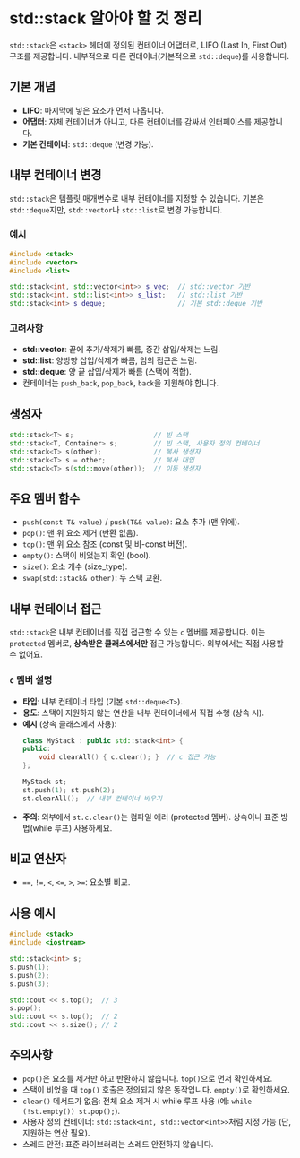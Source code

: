 # std::stack 알아야 할 것 정리

`std::stack`은 `<stack>` 헤더에 정의된 컨테이너 어댑터로, LIFO (Last In, First Out) 구조를 제공합니다. 내부적으로 다른 컨테이너(기본적으로 `std::deque`)를 사용합니다.

## 기본 개념
- **LIFO**: 마지막에 넣은 요소가 먼저 나옵니다.
- **어댑터**: 자체 컨테이너가 아니고, 다른 컨테이너를 감싸서 인터페이스를 제공합니다.
- **기본 컨테이너**: `std::deque` (변경 가능).

## 내부 컨테이너 변경
`std::stack`은 템플릿 매개변수로 내부 컨테이너를 지정할 수 있습니다. 기본은 `std::deque`지만, `std::vector`나 `std::list`로 변경 가능합니다.

### 예시
```cpp
#include <stack>
#include <vector>
#include <list>

std::stack<int, std::vector<int>> s_vec;  // std::vector 기반
std::stack<int, std::list<int>> s_list;   // std::list 기반
std::stack<int> s_deque;                  // 기본 std::deque 기반
```

### 고려사항
- **std::vector**: 끝에 추가/삭제가 빠름, 중간 삽입/삭제는 느림.
- **std::list**: 양방향 삽입/삭제가 빠름, 임의 접근은 느림.
- **std::deque**: 양 끝 삽입/삭제가 빠름 (스택에 적합).
- 컨테이너는 `push_back`, `pop_back`, `back`을 지원해야 합니다.

## 생성자
```cpp
std::stack<T> s;                    // 빈 스택
std::stack<T, Container> s;         // 빈 스택, 사용자 정의 컨테이너
std::stack<T> s(other);             // 복사 생성자
std::stack<T> s = other;            // 복사 대입
std::stack<T> s(std::move(other));  // 이동 생성자
```

## 주요 멤버 함수
- `push(const T& value)` / `push(T&& value)`: 요소 추가 (맨 위에).
- `pop()`: 맨 위 요소 제거 (반환 없음).
- `top()`: 맨 위 요소 참조 (const 및 비-const 버전).
- `empty()`: 스택이 비었는지 확인 (bool).
- `size()`: 요소 개수 (size_type).
- `swap(std::stack& other)`: 두 스택 교환.

## 내부 컨테이너 접근
`std::stack`은 내부 컨테이너를 직접 접근할 수 있는 `c` 멤버를 제공합니다. 이는 `protected` 멤버로, **상속받은 클래스에서만** 접근 가능합니다. 외부에서는 직접 사용할 수 없어요.

### `c` 멤버 설명
- **타입**: 내부 컨테이너 타입 (기본 `std::deque<T>`).
- **용도**: 스택이 지원하지 않는 연산을 내부 컨테이너에서 직접 수행 (상속 시).
- **예시** (상속 클래스에서 사용):
  ```cpp
  class MyStack : public std::stack<int> {
  public:
      void clearAll() { c.clear(); }  // c 접근 가능
  };
  
  MyStack st;
  st.push(1); st.push(2);
  st.clearAll();  // 내부 컨테이너 비우기
  ```
- **주의**: 외부에서 `st.c.clear()`는 컴파일 에러 (protected 멤버). 상속이나 표준 방법(while 루프) 사용하세요.

## 비교 연산자
- `==`, `!=`, `<`, `<=`, `>`, `>=`: 요소별 비교.

## 사용 예시
```cpp
#include <stack>
#include <iostream>

std::stack<int> s;
s.push(1);
s.push(2);
s.push(3);

std::cout << s.top();  // 3
s.pop();
std::cout << s.top();  // 2
std::cout << s.size(); // 2
```

## 주의사항
- `pop()`은 요소를 제거만 하고 반환하지 않습니다. `top()`으로 먼저 확인하세요.
- 스택이 비었을 때 `top()` 호출은 정의되지 않은 동작입니다. `empty()`로 확인하세요.
- `clear()` 메서드가 없음: 전체 요소 제거 시 while 루프 사용 (예: `while (!st.empty()) st.pop();`).
- 사용자 정의 컨테이너: `std::stack<int, std::vector<int>>`처럼 지정 가능 (단, 지원하는 연산 필요).
- 스레드 안전: 표준 라이브러리는 스레드 안전하지 않습니다.